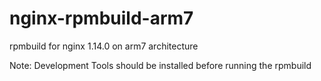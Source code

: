 # nginx-rpmbuild-arm7
rpmbuild for nginx 1.14.0 on arm7 architecture

Note: Development Tools should be installed before running the rpmbuild
